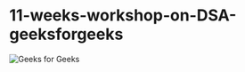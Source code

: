 # 11-weeks-workshop-on-DSA-geeksforgeeks
![Geeks for Geeks](https://user-images.githubusercontent.com/79842525/130976229-221c81ef-577c-4670-8272-148d1f8e4915.png)

